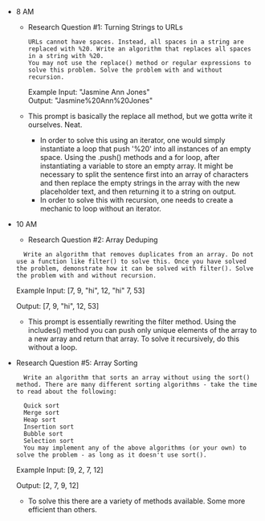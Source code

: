 * 8 AM 
  * Research Question #1: Turning Strings to URLs
    ```
    URLs cannot have spaces. Instead, all spaces in a string are replaced with %20. Write an algorithm that replaces all spaces in a string with %20.
    You may not use the replace() method or regular expressions to solve this problem. Solve the problem with and without recursion.
    ```
    Example
    Input: "Jasmine Ann Jones" <br>
    Output: "Jasmine%20Ann%20Jones" 

  * This prompt is basically the replace all method, but we gotta write it ourselves. Neat. 
    * In order to solve this using an iterator, one would simply instantiate a loop that push '%20' into all instances of an empty space. Using the .push() methods and a for loop, after instantiating a variable to store an empty array. It might be necessary to split the sentence first into an array of characters and then replace the empty strings in the array with the new placeholder text, and then returning it to a string on output. 
    * In order to solve this with recursion, one needs to create a mechanic to loop without an iterator. 

* 10 AM 
  * Research Question #2: Array Deduping
  ```
    Write an algorithm that removes duplicates from an array. Do not use a function like filter() to solve this. Once you have solved the problem, demonstrate how it can be solved with filter(). Solve the problem with and without recursion.
  ```
    Example
    Input: [7, 9, "hi", 12, "hi" 7, 53]

    Output: [7, 9, "hi", 12, 53]

  * This prompt is essentially rewriting the filter method. Using the includes() method you can push only unique elements of the array to a new array and return that array. To solve it recursively, do this without a loop. 

* Research Question #5: Array Sorting
  ```
    Write an algorithm that sorts an array without using the sort() method. There are many different sorting algorithms - take the time to read about the following:

    Quick sort
    Merge sort
    Heap sort
    Insertion sort
    Bubble sort
    Selection sort
    You may implement any of the above algorithms (or your own) to solve the problem - as long as it doesn't use sort().
  ```

    Example
    Input: [9, 2, 7, 12]

    Output: [2, 7, 9, 12]
  * To solve this there are a variety of methods available. Some more efficient than others. 